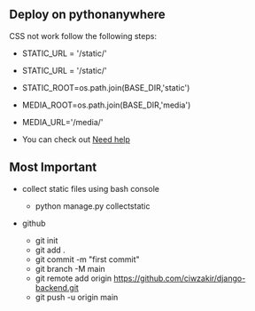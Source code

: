 ## Deploy on pythonanywhere

CSS not work follow the following steps:

- STATIC_URL = '/static/'
- STATIC_URL = '/static/'
- STATIC_ROOT=os.path.join(BASE_DIR,'static')
- MEDIA_ROOT=os.path.join(BASE_DIR,'media')
- MEDIA_URL='/media/'

- You can check out [Need help ](https://help.pythonanywhere.com/pages/DeployExistingDjangoProject)

## Most Important

- collect static files using bash console

  - python manage.py collectstatic

- github
  - git init
  - git add .
  - git commit -m "first commit"
  - git branch -M main
  - git remote add origin https://github.com/ciwzakir/django-backend.git
  - git push -u origin main
